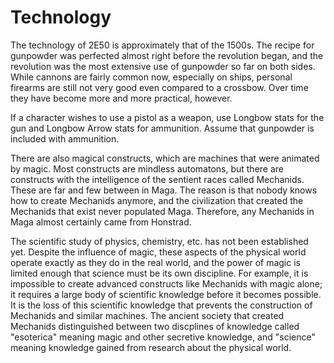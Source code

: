 Technology
==========
The technology of 2E50 is approximately that of the 1500s. The recipe for gunpowder was perfected almost right before the revolution began, and the revolution was the most extensive use of gunpowder so far on both sides. While cannons are fairly common now, especially on ships, personal firearms are still not very good even compared to a crossbow. Over time they have become more and more practical, however.

If a character wishes to use a pistol as a weapon, use Longbow stats for the gun and Longbow Arrow stats for ammunition. Assume that gunpowder is included with ammunition.

There are also magical constructs, which are machines that were animated by magic. Most constructs are mindless automatons, but there are constructs with the intelligence of the sentient races called Mechanids. These are far and few between in Maga. The reason is that nobody knows how to create Mechanids anymore, and the civilization that created the Mechanids that exist never populated Maga. Therefore, any Mechanids in Maga almost certainly came from Honstrad.

The scientific study of physics, chemistry, etc. has not been established yet. Despite the influence of magic, these aspects of the physical world operate exactly as they do in the real world, and the power of magic is limited enough that science must be its own discipline. For example, it is impossible to create advanced constructs like Mechanids with magic alone; it requires a large body of scientific knowledge before it becomes possible. It is the loss of this scientific knowledge that prevents the construction of Mechanids and similar machines. The ancient society that created Mechanids distinguished between two discplines of knowledge called "esoterica" meaning magic and other secretive knowledge, and "science" meaning knowledge gained from research about the physical world.


